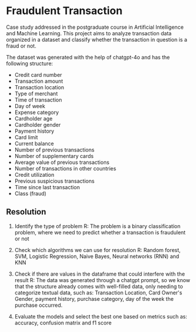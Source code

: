 # Fraudulent Transaction

Case study addressed in the postgraduate course in Artificial Intelligence and Machine Learning.
This project aims to analyze transaction data organized in a dataset and classify whether the transaction in question is a fraud or not.

The dataset was generated with the help of chatgpt-4o and has the following structure:
- Credit card number
- Transaction amount
- Transaction location
- Type of merchant
- Time of transaction
- Day of week
- Expense category
- Cardholder age
- Cardholder gender
- Payment history
- Card limit
- Current balance
- Number of previous transactions
- Number of supplementary cards
- Average value of previous transactions
- Number of transactions in other countries
- Credit utilization
- Previous suspicious transactions
- Time since last transaction
- Class (fraud)

## Resolution

1. Identify the type of problem
    R: The problem is a binary classification problem, where we need to predict whether a transaction is fraudulent or not

2. Check which algorithms we can use for resolution
    R: Random forest, SVM, Logistic Regression, Naive Bayes, Neural networks (RNN) and KNN

3. Check if there are values ​in the dataframe that could interfere with the result
    R: The data was generated through a chatgpt prompt, so we know that the structure already comes with well-filled data, only needing to categorize textual data, such as: Transaction Location, Card Owner's Gender, payment history, purchase category, day of the week the purchase occurred.

4. Evaluate the models and select the best one based on metrics such as: accuracy, confusion matrix and f1 score